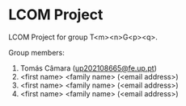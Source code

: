 # LCOM Project

LCOM Project for group T&lt;m&gt;&lt;n&gt;G&lt;p&gt;&lt;q&gt;.

Group members:

1. Tomás Câmara (up202108665@fe.up.pt)
2. &lt;first name&gt; &lt;family name&gt; (&lt;email address&gt;)
3. &lt;first name&gt; &lt;family name&gt; (&lt;email address&gt;)
4. &lt;first name&gt; &lt;family name&gt; (&lt;email address&gt;)
